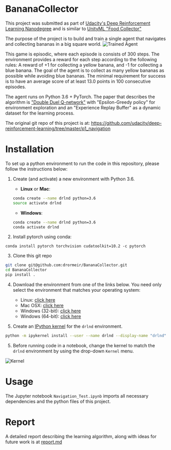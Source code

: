 [//]: # (Image References)
[image1]: https://github.com/drormeir/BananaCollectorRL/blob/master/TrainedAgent.gif "Trained Agent"
[image2]: https://user-images.githubusercontent.com/10624937/42386929-76f671f0-8106-11e8-9376-f17da2ae852e.png "Kernel"

# BananaCollector
This project was submitted as part of [Udacity's Deep Reinforcement Learning Nanodegree](https://www.udacity.com/course/deep-reinforcement-learning-nanodegree--nd893) and is similar to [UnityML "Food Collector"](https://github.com/Unity-Technologies/ml-agents/blob/master/docs/Learning-Environment-Examples.md#food-collector)

The purpose of the project is to build and train a single agent that navigates and collecting bananas in a big square world.
![Trained Agent][image1]

This game is episodic, where each episode is consists of 300 steps. The environment provides a reward for each step according to the following rules: A reward of +1 for collecting a yellow banana, and -1 for collecting a blue banana. The goal of the agent is to collect as many yellow bananas as possible while avoiding blue bananas. The minimal requirement for success is to have an average score of at least 13.0 points in 100 consecutive episodes.

The agent runs on Python 3.6 + PyTorch. The paper that describes the algorithm is ["Double Duel Q-network"](https://arxiv.org/abs/1511.06581) with "Epsilon-Greedy policy" for environment exploration and an "Experience Replay Buffer" as a dynamic dataset for the learning process.

The original git repo of this project is at:
https://github.com/udacity/deep-reinforcement-learning/tree/master/p1_navigation

# Installation
To set up a python environment to run the code in this repository, please follow the instructions below:
1. Create (and activate) a new environment with Python 3.6.

    - __Linux__ or __Mac__: 
    ```bash
    conda create --name drlnd python=3.6
    source activate drlnd
    ```
    - __Windows__: 
    ```bash
    conda create --name drlnd python=3.6 
    conda activate drlnd
    ```
2. Install pytorch using conda:
```
conda install pytorch torchvision cudatoolkit=10.2 -c pytorch
```
3. Clone this git repo
```bash
git clone git@github.com:drormeir/BananaCollector.git
cd BananaCollector
pip install .
```

4. Download the environment from one of the links below.  You need only select the environment that matches your operating system:
    - Linux: [click here](https://s3-us-west-1.amazonaws.com/udacity-drlnd/P1/Banana/Banana_Linux.zip)
    - Mac OSX: [click here](https://s3-us-west-1.amazonaws.com/udacity-drlnd/P1/Banana/Banana.app.zip)
    - Windows (32-bit): [click here](https://s3-us-west-1.amazonaws.com/udacity-drlnd/P1/Banana/Banana_Windows_x86.zip)
    - Windows (64-bit): [click here](https://s3-us-west-1.amazonaws.com/udacity-drlnd/P1/Banana/Banana_Windows_x86_64.zip)


5. Create an [IPython kernel](http://ipython.readthedocs.io/en/stable/install/kernel_install.html) for the `drlnd` environment.  
```bash
python -m ipykernel install --user --name drlnd --display-name "drlnd"
```

5. Before running code in a notebook, change the kernel to match the `drlnd` environment by using the drop-down `Kernel` menu. 

![Kernel][image2]


# Usage
The Jupyter notebook `Navigation_Test.ipynb` imports all necessary dependencies and the python files of this project.

# Report
A detailed report describing the learning algorithm, along with ideas for future work is at [report.md](https://github.com/drormeir/BananaCollectorRL/blob/master/Report.md)
